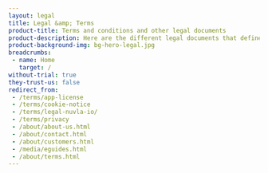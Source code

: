 ```yaml
---
layout: legal
title: Legal &amp; Terms
product-title: Terms and conditions and other legal documents
product-description: Here are the different legal documents that define and dictate the way we do business together.
product-background-img: bg-hero-legal.jpg
breadcrumbs:
 - name: Home
   target: /
without-trial: true
they-trust-us: false
redirect_from:
 - /terms/app-license
 - /terms/cookie-notice
 - /terms/legal-nuvla-io/
 - /terms/privacy
 - /about/about-us.html
 - /about/contact.html
 - /about/customers.html
 - /media/eguides.html
 - /about/terms.html
---
```

